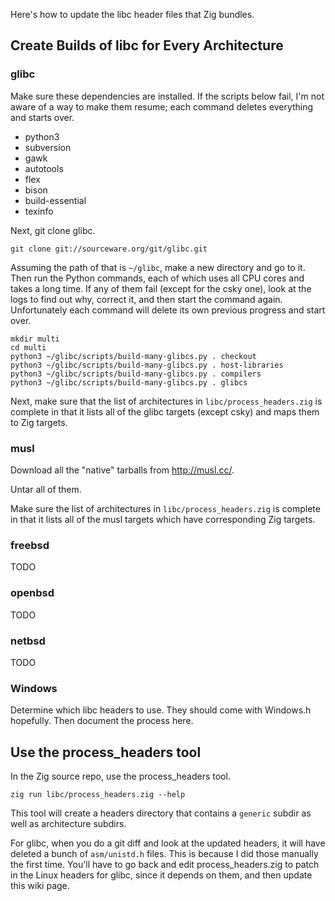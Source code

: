 Here's how to update the libc header files that Zig bundles.

## Create Builds of libc for Every Architecture

### glibc

Make sure these dependencies are installed. If the scripts below fail, I'm not aware of a way to make them resume; each command deletes everything and starts over.

 * python3
 * subversion
 * gawk
 * autotools
 * flex
 * bison
 * build-essential
 * texinfo

Next, git clone glibc.

```
git clone git://sourceware.org/git/glibc.git
```

Assuming the path of that is `~/glibc`, make a new directory and go to it. Then run the Python commands, each of which uses all CPU cores and takes a long time. If any of them fail (except for the csky one), look at the logs to find out why, correct it, and then start the command again. Unfortunately each command will delete its own previous progress and start over.

```
mkdir multi
cd multi
python3 ~/glibc/scripts/build-many-glibcs.py . checkout
python3 ~/glibc/scripts/build-many-glibcs.py . host-libraries
python3 ~/glibc/scripts/build-many-glibcs.py . compilers
python3 ~/glibc/scripts/build-many-glibcs.py . glibcs
```

Next, make sure that the list of architectures in `libc/process_headers.zig` is complete in that it lists all of the glibc targets (except csky) and maps them to Zig targets.

### musl

Download all the "native" tarballs from http://musl.cc/.

Untar all of them.

Make sure the list of architectures in `libc/process_headers.zig` is complete in that it lists all of the musl targets which have corresponding Zig targets.

### freebsd

TODO

### openbsd

TODO

### netbsd

TODO

### Windows

Determine which libc headers to use. They should come with Windows.h hopefully. Then document the process here.

## Use the process_headers tool

In the Zig source repo, use the process_headers tool.

```
zig run libc/process_headers.zig --help
```

This tool will create a headers directory that contains a `generic` subdir as well as architecture subdirs.

For glibc, when you do a git diff and look at the updated headers, it will have deleted a bunch of `asm/unistd.h` files. This is because I did those manually the first time. You'll have to go back and edit process_headers.zig to patch in the Linux headers for glibc, since it depends on them, and then update this wiki page.
